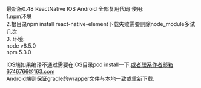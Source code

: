 最新版0.48 ReactNative IOS Android 全部复用代码 
 使用:  
1.npm环境  
2.根目录npm install react-native-element下载失败需要删除node_module多试几次  
3.
环境:  
node v8.5.0  
npm 5.3.0   
  
IOS端如果编译不通过需要在IOS目录pod install一下,或者联系作者邮箱6746766@163.com  
Android端则保证gradle的wrapper文件与本地一致或重新下载.
